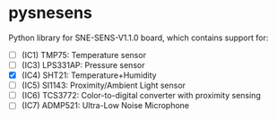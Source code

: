 # pysnesens

Python library for SNE-SENS-V1.1.0 board, which contains support for:

- [ ] (IC1) TMP75: Temperature sensor
- [ ] (IC3) LPS331AP: Pressure sensor
- [x] (IC4) SHT21: Temperature+Humidity
- [ ] (IC5) SI1143: Proximity/Ambient Light sensor
- [ ] (IC6) TCS3772: Color-to-digital converter with proximity sensing
- [ ] (IC7) ADMP521: Ultra-Low Noise Microphone
